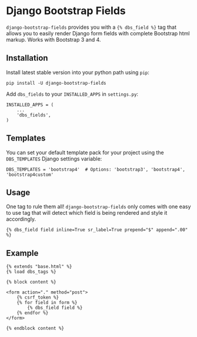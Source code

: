 # Django Bootstrap Fields

`django-bootstrap-fields` provides you with a `{% dbs_field %}` tag that allows you to easily render Django form fields with complete Bootstrap html markup. Works with Bootstrap 3 and 4.

## Installation

Install latest stable version into your python path using `pip`:

~~~~
pip install -U django-bootstrap-fields
~~~~

Add `dbs_fields` to your `INSTALLED_APPS` in `settings.py`:

~~~~
INSTALLED_APPS = (
    ...
    'dbs_fields',
)
~~~~

## Templates

You can set your default template pack for your project using the `DBS_TEMPLATES` Django settings variable:

~~~~
DBS_TEMPLATES = 'bootstrap4'  # Options: 'bootstrap3', 'bootstrap4', 'bootstrap4custom'
~~~~

## Usage

One tag to rule them all! `django-bootstrap-fields` only comes with one easy to use tag that will detect which field is being rendered and style it accordingly.

~~~~
{% dbs_field field inline=True sr_label=True prepend="$" append=".00" %}
~~~~

## Example

~~~~
{% extends "base.html" %}
{% load dbs_tags %}

{% block content %}

<form action="." method="post">
    {% csrf_token %}
    {% for field in form %}
        {% dbs_field field %}
    {% endfor %}
</form>

{% endblock content %}
~~~~